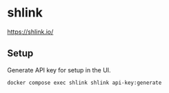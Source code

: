 # shlink

https://shlink.io/

## Setup

Generate API key for setup in the UI.

``` shell
docker compose exec shlink shlink api-key:generate
```